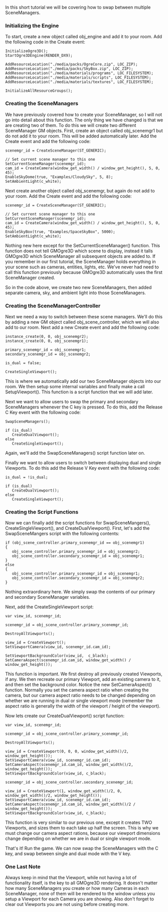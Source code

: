In this short tutorial we will be covering how to swap between multiple SceneManagers.

### Initializing the Engine ###
To start, create a new object called obj\_engine and add it to your room. Add the following code in the Create event:
```
InitializeOgre3D();
StartOgre3DEngine(RENDER_DX9);

AddResourceLocation("./media/packs/OgreCore.zip", LOC_ZIP);
AddResourceLocation("./media/packs/SkyBox.zip", LOC_ZIP);
AddResourceLocation("./media/materials/programs", LOC_FILESYSTEM);
AddResourceLocation("./media/materials/scripts", LOC_FILESYSTEM);
AddResourceLocation("./media/materials/textures", LOC_FILESYSTEM);

InitializeAllResourceGroups();
```

### Creating the SceneManagers ###
We have previously covered how to create your SceneManager, so I will not go into detail about this function. The only thing we have changed is that we are creating two of them. To do this we will create two different SceneManager GM objects.  First, create an object called obj\_scenemgr1 but do not add it to your room.  This will be added automatically later.  Add the Create event and add the following code:
```
scenemgr_id = CreateSceneManager(ST_GENERIC);

// Set current scene manager to this one
SetCurrentSceneManager(scenemgr_id);
cam_id = CreateCamera(window_get_width() / window_get_height(), 5, 0, 45);
EnableSkyDome(true, "Examples/CloudySky", 5, 8);
SetAmbientLight(c_white);
```
Next create another object called obj\_scenemgr, but again do not add to your room.  Add the Create event and add the following code:
```
scenemgr_id = CreateSceneManager(ST_GENERIC);

// Set current scene manager to this one
SetCurrentSceneManager(scenemgr_id);
cam_id = CreateCamera(window_get_width() / window_get_height(), 5, 0, 45);
EnableSkyBox(true, "Examples/SpaceSkyBox", 5000);
SetAmbientLight(c_white);
```
Nothing new here except for the SetCurrentSceneManager() function.  This function does not tell GMOgre3D which scene to display, instead it talls GMOgre3D which SceneManager all subsequent objects are added to.  If you remember in our first tutorial, the SceneManager holds everything in your scene such as cameras, entities, lights, etc. We've never had need to call this function previously because GMOgre3D automatically uses the first SceneManager created.

So in the code above, we create two new SceneManagers, then added separate camera, sky, and ambient light into those SceneManagers.

### Creating the SceneManagerController ###
Next we need a way to switch between these scene managers.  We'll do this by adding a new GM object called obj\_scene\_controller, which we will also add to our room.  Next add a new Create event and add the following code:
```
instance_create(0, 0, obj_scenemgr2);
instance_create(0, 0, obj_scenemgr1);

primary_scenemgr_id = obj_scenemgr1;
secondary_scenemgr_id = obj_scenemgr2;
   
is_dual = false;

CreateSingleViewport();
```
This is where we automatically add our two SceneManager objects into our room.  We then setup some internal variables and finally make a call SetupViewport().  This function is a script function that we will add later.

Next we want to allow users to swap the primary and secondary SceneManagers whenever the C key is pressed.  To do this, add the Release C Key event with the following code:
```
SwapSceneManagers();
   
if (is_dual)
   CreateDualViewport();
else
   CreateSingleViewport();
```
Again, we'll add the SwapSceneManagers() script function later on.

Finally we want to allow users to switch between displaying dual and single Viewports.  To do this add the Release V Key event with the following code:
```
is_dual = !is_dual;
   
if (is_dual)
   CreateDualViewport();
else
   CreateSingleViewport();
```

### Creating the Script Functions ###
Now we can finally add the script functions for SwapSceneMangers(), CreateSingleViewport(), and CreateDualViewport().  First, let's add the SwapSceneMangers script with the following contents:
```
if (obj_scene_controller.primary_scenemgr_id == obj_scenemgr1)
{
   obj_scene_controller.primary_scenemgr_id = obj_scenemgr2;
   obj_scene_controller.secondary_scenemgr_id = obj_scenemgr1;
}
else
{
   obj_scene_controller.primary_scenemgr_id = obj_scenemgr1;
   obj_scene_controller.secondary_scenemgr_id = obj_scenemgr2;
}
```
Nothing extraordinary here.  We simply swap the contents of our primary and secondary SceneManager variables.

Next, add the CreateSingleViewport script:
```
var view_id, scenemgr_id;
   
scenemgr_id = obj_scene_controller.primary_scenemgr_id;
        
DestroyAllViewports();
    
view_id = CreateViewport();
SetViewportCamera(view_id, scenemgr_id.cam_id);

SetViewportBackgroundColor(view_id,  c_black);
SetCameraAspect(scenemgr_id.cam_id, window_get_width() / window_get_height());
```
This function is important.  We first destroy all previously created Viewports, if any.  We then recreate our primary Viewport, add an existing camera to it, and then set the background color.  Notice the new SetCameraAspect() function.  Normally you set the camera aspect ratio when creating the camera, but our camera aspect ratio needs to be changed depending on whether we are running in dual or single viewport mode (remember the aspect ratio is generally the width of the viewport / height of the viewport).

Now lets create our CreateDualViewport() script function:
```
var view_id, scenemgr_id;

scenemgr_id = obj_scene_controller.primary_scenemgr_id;
        
DestroyAllViewports();
    
view_id = CreateViewport(0, 0, 0, window_get_width()/2, window_get_height());
SetViewportCamera(view_id, scenemgr_id.cam_id);
SetCameraAspect(scenemgr_id.cam_id, window_get_width()/2, window_get_height());
SetViewportBackgroundColor(view_id, c_black);

scenemgr_id = obj_scene_controller.secondary_scenemgr_id;

view_id = CreateViewport(1, window_get_width()/2, 0, window_get_width()/2, window_get_height());
SetViewportCamera(view_id, scenemgr_id.cam_id);
SetCameraAspect(scenemgr_id.cam_id, window_get_width()/2 / window_get_height());
SetViewportBackgroundColor(view_id, c_black);
```
This function is very similar to our previous one, except it creates TWO Viewports, and sizes them to each take up half the screen.  This is why we must change our camera aspect rations, because our viewport dimensions change depending on whether we are in dual or single viewport mode.

That's it!  Run the game. We can now swap the SceneManagers with the C key, and swap between single and dual mode with the V key.

### One Last Note ###

Always keep in mind that the Viewport, while not having a lot of functionality itself, is the key to all GMOgre3D rendering. It doesn't matter how many SceneManagers you create or how many Cameras in each SceneManager, none of them will be rendered to the window unless you setup a Viewport for each Camera you are showing. Also don't forget to clear out Viewports you are not using before creating more.